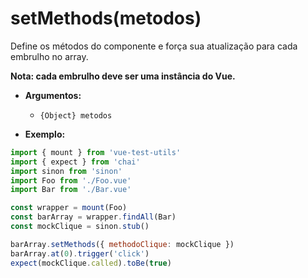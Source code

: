 # setMethods(metodos)

Define os métodos do componente e força sua atualização para cada embrulho no array.

**Nota: cada embrulho deve ser uma instância do Vue.**

- **Argumentos:**
  - `{Object} metodos`

- **Exemplo:**

```js
import { mount } from 'vue-test-utils'
import { expect } from 'chai'
import sinon from 'sinon'
import Foo from './Foo.vue'
import Bar from './Bar.vue'

const wrapper = mount(Foo)
const barArray = wrapper.findAll(Bar)
const mockClique = sinon.stub()

barArray.setMethods({ methodoClique: mockClique })
barArray.at(0).trigger('click')
expect(mockClique.called).toBe(true)
```
